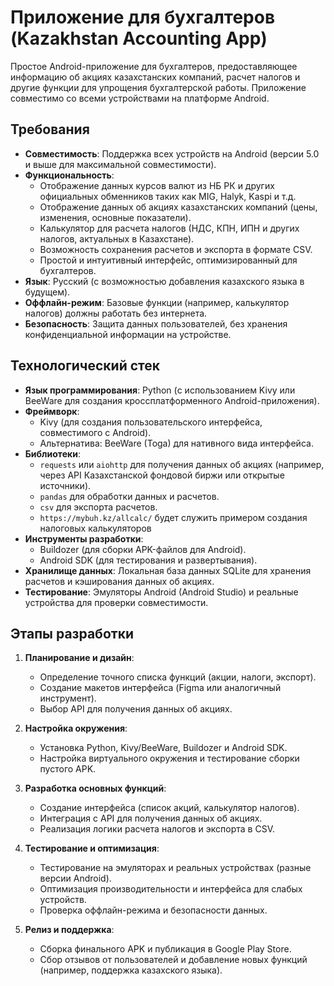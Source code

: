 # Приложение для бухгалтеров (Kazakhstan Accounting App)

Простое Android-приложение для бухгалтеров, предоставляющее информацию об акциях казахстанских компаний, расчет налогов и другие функции для упрощения бухгалтерской работы. Приложение совместимо со всеми устройствами на платформе Android.

## Требования

- **Совместимость**: Поддержка всех устройств на Android (версии 5.0 и выше для максимальной совместимости).
- **Функциональность**:
  - Отображение данных курсов валют из НБ РК и других официальных обменников таких как MIG, Halyk, Kaspi и т.д.
  - Отображение данных об акциях казахстанских компаний (цены, изменения, основные показатели).
  - Калькулятор для расчета налогов (НДС, КПН, ИПН и других налогов, актуальных в Казахстане).
  - Возможность сохранения расчетов и экспорта в формате CSV.
  - Простой и интуитивный интерфейс, оптимизированный для бухгалтеров.
- **Язык**: Русский (с возможностью добавления казахского языка в будущем).
- **Оффлайн-режим**: Базовые функции (например, калькулятор налогов) должны работать без интернета.
- **Безопасность**: Защита данных пользователей, без хранения конфиденциальной информации на устройстве.

## Технологический стек

- **Язык программирования**: Python (с использованием Kivy или BeeWare для создания кроссплатформенного Android-приложения).
- **Фреймворк**:
  - Kivy (для создания пользовательского интерфейса, совместимого с Android).
  - Альтернатива: BeeWare (Toga) для нативного вида интерфейса.
- **Библиотеки**:
  - `requests` или `aiohttp` для получения данных об акциях (например, через API Казахстанской фондовой биржи или открытые источники).
  - `pandas` для обработки данных и расчетов.
  - `csv` для экспорта расчетов.
  - `https://mybuh.kz/allcalc/` будет служить примером создания налоговых калькуляторов
- **Инструменты разработки**:
  - Buildozer (для сборки APK-файлов для Android).
  - Android SDK (для тестирования и развертывания).
- **Хранилище данных**: Локальная база данных SQLite для хранения расчетов и кэширования данных об акциях.
- **Тестирование**: Эмуляторы Android (Android Studio) и реальные устройства для проверки совместимости.

## Этапы разработки

1. **Планирование и дизайн**:

   - Определение точного списка функций (акции, налоги, экспорт).
   - Создание макетов интерфейса (Figma или аналогичный инструмент).
   - Выбор API для получения данных об акциях.

2. **Настройка окружения**:

   - Установка Python, Kivy/BeeWare, Buildozer и Android SDK.
   - Настройка виртуального окружения и тестирование сборки пустого APK.

3. **Разработка основных функций**:

   - Создание интерфейса (список акций, калькулятор налогов).
   - Интеграция с API для получения данных об акциях.
   - Реализация логики расчета налогов и экспорта в CSV.

4. **Тестирование и оптимизация**:

   - Тестирование на эмуляторах и реальных устройствах (разные версии Android).
   - Оптимизация производительности и интерфейса для слабых устройств.
   - Проверка оффлайн-режима и безопасности данных.

5. **Релиз и поддержка**:

   - Сборка финального APK и публикация в Google Play Store.
   - Сбор отзывов от пользователей и добавление новых функций (например, поддержка казахского языка).
